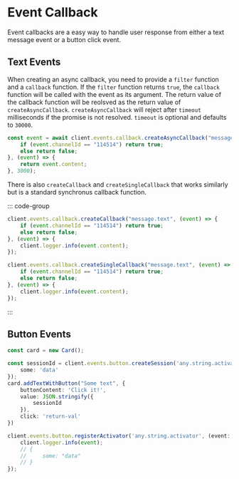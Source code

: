 # Event Callback

Event callbacks are a easy way to handle user response from either a text message event or a button click event.

## Text Events

When creating an async callback, you need to provide a `filter` function and a `callback` function. If the `filter` function returns `true`, the `callback` function will be called with the event as its argument. The return value of the callback function will be reolsved as the return value of `createAsyncCallback`. `createAsyncCallback` will reject after `timeout` milliseconds if the promise is not resolved. `timeout` is optional and defaults to `30000`.

```typescript
const event = await client.events.callback.createAsyncCallback("message.text", (event) => {
    if (event.channelId == "114514") return true;
    else return false;
}, (event) => {
    return event.content;
}, 3000);
```

There is also `createCallback` and `createSingleCallback` that works similarly but is a standard synchronus callback function.

::: code-group

```typescript [createCallback]
client.events.callback.createCallback("message.text", (event) => {
    if (event.channelId == "114514") return true;
    else return false;
}, (event) => {
    client.logger.info(event.content);
});
```

```typescript [createSingleCallback]
client.events.callback.createSingleCallback("message.text", (event) => {
    if (event.channelId == "114514") return true;
    else return false;
}, (event) => {
    client.logger.info(event.content);
});
```

:::

## Button Events

```typescript
const card = new Card();

const sessionId = client.events.button.createSession('any.string.activator', {
    some: 'data'
});
card.addTextWithButton("Some text", {
    buttonContent: 'Click it!',
    value: JSON.stringify({
        sessionId
    }),
    click: 'return-val'
})

client.events.button.registerActivator('any.string.activator', (event: ButtonClickedEvent, data: data) => {
    client.logger.info(event);
    // {
    //     some: "data"
    // }
});
```